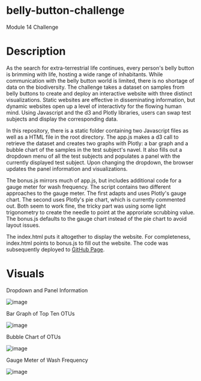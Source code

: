 # belly-button-challenge
Module 14 Challenge

# Description
As the search for extra-terrestrial life continues, every person's belly button is brimming with life, hosting a wide range of inhabitants. While communication with the belly button world is limited, there is no shortage of data on the biodiversity. The challenge takes a dataset on samples from belly buttons to create and deploy an interactive website with three distinct visualizations. Static websites are effective in disseminating information, but dynamic websites open up a level of interactivty for the flowing human mind. Using Javascript and the d3 and Plotly libraries, users can swap test subjects and display the corresponding data.

In this repository, there is a static folder containing two Javascript files as well as a HTML file in the root directory. The app.js makes a d3 call to retrieve the dataset and creates two graphs with Plotly: a bar graph and a bubble chart of the samples in the test subject's navel. It also fills out a dropdown menu of all the test subjects and populates a panel with the currently displayed test subject. Upon changing the dropdown, the browser updates the panel information and visualizations. 

The bonus.js mirrors much of app.js, but includes additional code for a gauge meter for wash frequency. The script contains two different approaches to the gauge meter. The first adapts and uses Plotly's gauge chart. The second uses Plotly's pie chart, which is currently commented out. Both seem to work fine, the tricky part was using some light trigonometry to create the needle to point at the approriate scrubbing value. The bonus.js defaults to the gauge chart instead of the pie chart to avoid layout issues.

The index.html puts it altogether to display the website. For completeness, index.html points to bonus.js to fill out the website. The code was subsequently deployed to [GitHub Page](https://nitchon.github.io/belly-button-challenge/).

# Visuals

Dropdown and Panel Information

![image](https://user-images.githubusercontent.com/107419765/193076948-f887fd34-8d09-4a99-b0a4-2b2ba17b98c4.png)

Bar Graph of Top Ten OTUs

![image](https://user-images.githubusercontent.com/107419765/193077078-195aaac7-f03c-4e44-a252-4ed605a7933b.png)

Bubble Chart of OTUs

![image](https://user-images.githubusercontent.com/107419765/193077349-3c0d20c6-f83f-4204-87d9-50c797e81a10.png)

Gauge Meter of Wash Frequency

![image](https://user-images.githubusercontent.com/107419765/193077527-d4e4b60c-6730-4076-9c72-f8cbc445c264.png)
